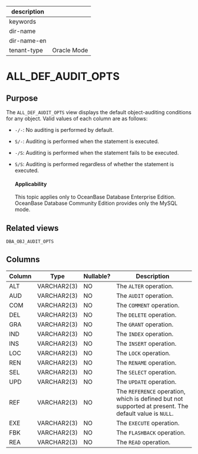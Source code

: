 |description||
|---|---|
|keywords||
|dir-name||
|dir-name-en||
|tenant-type|Oracle Mode|

# ALL_DEF_AUDIT_OPTS


## Purpose


The `ALL_DEF_AUDIT_OPTS` view displays the default object-auditing conditions for any object. Valid values of each column are as follows:

* `-/-`: No auditing is performed by default.

* `S/-`: Auditing is performed when the statement is executed.

* `-/S`: Auditing is performed when the statement fails to be executed.

* `S/S`: Auditing is performed regardless of whether the statement is executed.

  <main id="notice" >
    <h4>Applicability</h4>
    <p>This topic applies only to OceanBase Database Enterprise Edition. OceanBase Database Community Edition provides only the MySQL mode. </p>
  </main>

## Related views

`DBA_OBJ_AUDIT_OPTS`

## Columns

| **Column** | **Type** | **Nullable?** | **Description** |
|----------|-------------|----------------|-----------------------------------|
| ALT | VARCHAR2(3) | NO | The `ALTER` operation. |
| AUD | VARCHAR2(3) | NO | The `AUDIT` operation. |
| COM | VARCHAR2(3) | NO | The `COMMENT` operation. |
| DEL | VARCHAR2(3) | NO | The `DELETE` operation. |
| GRA | VARCHAR2(3) | NO | The `GRANT` operation. |
| IND | VARCHAR2(3) | NO | The `INDEX` operation. |
| INS | VARCHAR2(3) | NO | The `INSERT` operation. |
| LOC | VARCHAR2(3) | NO | The `LOCK` operation. |
| REN | VARCHAR2(3) | NO | The `RENAME` operation. |
| SEL | VARCHAR2(3) | NO | The `SELECT` operation. |
| UPD | VARCHAR2(3) | NO | The `UPDATE` operation. |
| REF | VARCHAR2(3) | NO | The `REFERENCE` operation, which is defined but not supported at present. The default value is `NULL`. |
| EXE | VARCHAR2(3) | NO | The `EXECUTE` operation. |
| FBK | VARCHAR2(3) | NO | The `FLASHBACK` operation. |
| REA | VARCHAR2(3) | NO | The `READ` operation. |



